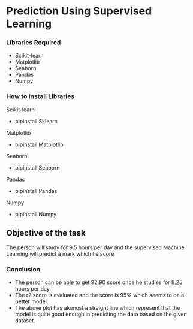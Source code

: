 
# Prediction Using Supervised Learning




### Libraries Required

* Scikit-learn
* Matplotlib
* Seaborn
* Pandas
* Numpy
### How to install Libraries

Scikit-learn
 * pipinstall Sklearn

Matplotlib
 * pipinstall Matplotlib

Seaborn
* pipinstall Seaborn

Pandas
* pipinstall Pandas

Numpy
* pipinstall Numpy


## Objective of the task
The person will study for 9.5 hours per day and the supervised Machine Learning will predict a mark which he score
### Conclusion
* The person can be able to get 92.90 score once he studies for 9.25 hours per day.
* The r2 score is evaluated and the score is 95% which seems to be a better model.
* The above plot has alomost a straight line which represent that the model is quite good enough in predicting the data based on the given dataset.